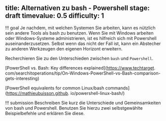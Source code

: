 title: Alternativen zu bash - Powershell
stage: draft
timevalue: 0.5
difficulty: 1
---
!!! goal
    Je nachdem, mit welchen Systemen Sie arbeiten, kann es nützlich sein andere Tools als bash zu 
    benutzen. Wenn Sie mit Windows arbeiten oder Windows-Systeme administrieren, ist es hilfreich 
    sich mit Powershell auseinanderzusetzen. Selbst wenn das nicht der Fall ist, kann ein 
    Abstecher zu anderen Werkzeugen den eigenen Horizont erweitern.

Recherchieren Sie zu den Unterschieden zwischen `bash` und `Powershell`. 

[//]: # (TODO: Mehr Aufgabentext nötig?)

[PowerShell vs. Bash: Key differences explained](https://www.techtarget.
com/searchitoperations/tip/On-Windows-PowerShell-vs-Bash-comparison-gets-interesting)  

[PowerShell equivalents for common Linux/bash commands](https://mathieubuisson.github.
io/powershell-linux-bash/) 

!!! submission 
    Beschreiben Sie kurz die Unterschiede und Gemeinsamkeiten von bash und Powershell. Benutzen 
    Sie hierzu zwei selbstgewählte Beispielbefehle und erklären Sie diese. 